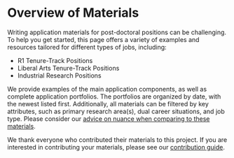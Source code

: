 # Overview of Materials

Writing application materials for post-doctoral positions can be challenging. 
To help you get started, this page offers a variety of examples and 
resources tailored for different types of jobs, including:

* R1 Tenure-Track Positions
* Liberal Arts Tenure-Track Positions
* Industrial Research Positions

We provide examples of the main application components, as well as 
complete application portfolios. The portfolios are organized by date, 
with the newest listed first. Additionally, all materials can be 
filtered by key attributes, such as primary research area(s), 
dual career situations, and job type. Please consider our 
[advice
on nuance when comparing to these materials](#comparisons-nuance-and-a-technique). 


We thank everyone who contributed their materials to this project. If you 
are interested in contributing your materials, please see our 
[contribution guide](#how-to-contribute-materials).
